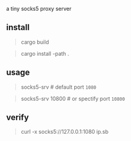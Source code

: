 a tiny socks5 proxy server

##  install 

> cargo build 

> cargo install -path . 

## usage

> socks5-srv # default port `1080`

> socks5-srv 10800 # or spectify port `10800`

## verify 

> curl -x socks5://127.0.0.1:1080 ip.sb
